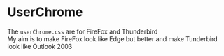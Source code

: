 # UserChrome
The `userChrome.css` are for FireFox and Thunderbird </br>
My aim is to make FireFox look like Edge but better and make Tunderbird look like Outlook 2003

